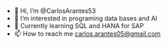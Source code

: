 - 👋 Hi, I’m @CarlosArantes53
- 👀 I’m interested in programing data bases and AI
- 🌱 Currently learning SQL and HANA for SAP
- 📫 How to reach me carlos.arantes05@gmail.com

<!---
CarlosArantes53/CarlosArantes53 is a ✨ special ✨ repository because its `README.md` (this file) appears on your GitHub profile.
You can click the Preview link to take a look at your changes.
--->

